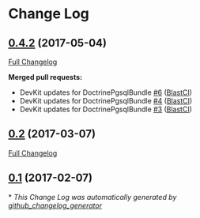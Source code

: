 # Change Log

## [0.4.2](https://github.com/blast-project/DoctrinePgsqlBundle/tree/0.4.2) (2017-05-04)
[Full Changelog](https://github.com/blast-project/DoctrinePgsqlBundle/compare/0.2...0.4.2)

**Merged pull requests:**

- DevKit updates for DoctrinePgsqlBundle [\#6](https://github.com/blast-project/DoctrinePgsqlBundle/pull/6) ([BlastCI](https://github.com/BlastCI))
- DevKit updates for DoctrinePgsqlBundle [\#4](https://github.com/blast-project/DoctrinePgsqlBundle/pull/4) ([BlastCI](https://github.com/BlastCI))
- DevKit updates for DoctrinePgsqlBundle [\#3](https://github.com/blast-project/DoctrinePgsqlBundle/pull/3) ([BlastCI](https://github.com/BlastCI))

## [0.2](https://github.com/blast-project/DoctrinePgsqlBundle/tree/0.2) (2017-03-07)
[Full Changelog](https://github.com/blast-project/DoctrinePgsqlBundle/compare/0.1...0.2)

## [0.1](https://github.com/blast-project/DoctrinePgsqlBundle/tree/0.1) (2017-02-07)


\* *This Change Log was automatically generated by [github_changelog_generator](https://github.com/skywinder/Github-Changelog-Generator)*